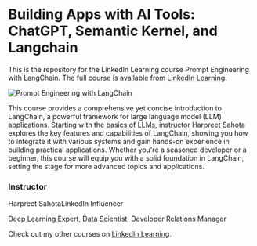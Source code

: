 # Building Apps with AI Tools: ChatGPT, Semantic Kernel, and Langchain
This is the repository for the LinkedIn Learning course Prompt Engineering with LangChain. The full course is available from [LinkedIn Learning][lil-course-url].

![Prompt Engineering with LangChain][lil-thumbnail-url] 

This course provides a comprehensive yet concise introduction to LangChain, a powerful framework for large language model (LLM) applications. Starting with the basics of LLMs, instructor Harpreet Sahota explores the key features and capabilities of LangChain, showing you how to integrate it with various systems and gain hands-on experience in building practical applications. Whether you're a seasoned developer or a beginner, this course will equip you with a solid foundation in LangChain, setting the stage for more advanced topics and applications.

### Instructor

Harpreet SahotaLinkedIn Influencer
                            
Deep Learning Expert, Data Scientist, Developer Relations Manager

Check out my other courses on [LinkedIn Learning](https://www.linkedin.com/learning/instructors/harpreet-sahota).

[lil-course-url]: https://www.linkedin.com/learning/prompt-engineering-with-langchain
[lil-thumbnail-url]: https://media.licdn.com/dms/image/D560DAQENsHoqO_7Y1Q/learning-public-crop_675_1200/0/1694035139061?e=2147483647&v=beta&t=cCnp-C_2NN9JnQM_fHZlVyjfMrGzfgpiGXv5i4Y_5mM
